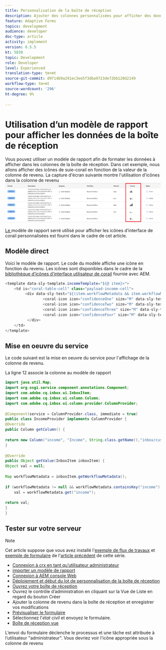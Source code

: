 ```yaml
---
title: Personnalisation de la boîte de réception
description: Ajouter des colonnes personnalisées pour afficher des données supplémentaires du flux de travail à l’aide d’un modèle proche
feature: Adaptive Forms
topics: development
audience: developer
doc-type: article
activity: implement
version: 6.5.5
kt: 5830
topic: Development
role: Developer
level: Experienced
translation-type: tm+mt
source-git-commit: d9714b9a291ec3ee5f3dba9723de72bb120d2149
workflow-type: tm+mt
source-wordcount: '296'
ht-degree: 9%

---
```


# Utilisation d’un modèle de rapport pour afficher les données de la boîte de réception

Vous pouvez utiliser un modèle de rapport afin de formater les données à afficher dans les colonnes de la boîte de réception. Dans cet exemple, nous allons afficher des icônes de suie-corail en fonction de la valeur de la colonne de revenu. La capture d&#39;écran suivante montre l&#39;utilisation d&#39;icônes dans la colonne de revenu
![icônes de revenu](assets/income-column.PNG)

[Le ](assets/sightly-template.zip) modèle de rapport serré utilisé pour afficher les icônes d’interface de corail personnalisées est fourni dans le cadre de cet article.

## Modèle direct

Voici le modèle de rapport. Le code du modèle affiche une icône en fonction du revenu. Les icônes sont disponibles dans le cadre de la [bibliothèque d’icônes d’interface utilisateur de corail](https://helpx.adobe.com/fr/experience-manager/6-3/sites/developing/using/reference-materials/coral-ui/coralui3/Coral.Icon.html#availableIcons) fournie avec AEM.

```java
<template data-sly-template.incomeTemplate="${@ item}>">
    <td is="coral-table-cell" class="payload-income-cell">
         <div data-sly-test="${(item.workflowMetadata && item.workflowMetadata.income)}" data-sly-set.income ="${item.workflowMetadata.income}">
                 <coral-icon icon="confidenceOne" size="M" data-sly-test="${income >=0 && income <10000}"></coral-icon>
                 <coral-icon icon="confidenceTwo" size="M" data-sly-test="${income >=10000 && income <100000}"></coral-icon>
                 <coral-icon icon="confidenceThree" size="M" data-sly-test="${income >=100000 && income <500000}"></coral-icon>
                 <coral-icon icon="confidenceFour" size="M" data-sly-test="${income >=500000}"></coral-icon>
          </div>
    </td>
</template>
```

## Mise en oeuvre du service

Le code suivant est la mise en oeuvre du service pour l&#39;affichage de la colonne de revenu.

La ligne 12 associe la colonne au modèle de rapport

```java
import java.util.Map;
import org.osgi.service.component.annotations.Component;
import com.adobe.cq.inbox.ui.InboxItem;
import com.adobe.cq.inbox.ui.column.Column;
import com.adobe.cq.inbox.ui.column.provider.ColumnProvider;

@Component(service = ColumnProvider.class, immediate = true)
public class IncomeProvider implements ColumnProvider {
@Override
public Column getColumn() {

return new Column("income", "Income", String.class.getName(),"inbox/customization/column-templates.html", "incomeTemplate");
}

@Override
public Object getValue(InboxItem inboxItem) {
Object val = null;

Map workflowMetadata = inboxItem.getWorkflowMetadata();

if (workflowMetadata != null && workflowMetadata.containsKey("income"))
    val = workflowMetadata.get("income");

return val;
}
}
```

## Tester sur votre serveur

>[!NOTE]
>
>Cet article suppose que vous avez installé l&#39;[exemple de flux de travaux](assets/review-workflow.zip) et [exemple de formulaire](assets/snap-form.zip) de l&#39;[article précédent](https://docs.adobe.com/content/help/en/experience-manager-learn/forms/inbox-customization/add-married-column.md) de cette série.

* [Connexion à crx en tant qu’utilisateur administrateur](http://localhost:4502/crx/de/index.jsp)
* [importer un modèle de rapport](assets/sightly-template.zip)
* [Connexion à AEM console Web](http://localhost:4502/system/console/bundles)
* [Déploiement et début du lot de personnalisation de la boîte de réception](assets/income-column-customization.jar)
* [Ouvrez votre boîte de réception](http://localhost:4502/aem/inbox)
* Ouvrez le contrôle d’administration en cliquant sur la Vue de Liste en regard du bouton Créer
* Ajouter la colonne de revenu dans la boîte de réception et enregistrer vos modifications
* [Prévisualiser le formulaire](http://localhost:4502/content/dam/formsanddocuments/snapform/jcr:content?wcmmode=disabled)
* Sélectionnez l&#39;_état civil_ et envoyez le formulaire.
* [Boîte de réception vue](http://localhost:4502/aem/inbox)

L’envoi du formulaire déclenche le processus et une tâche est attribuée à l’utilisateur &quot;administrateur&quot;. Vous devriez voir l&#39;icône appropriée sous la colonne de revenu
